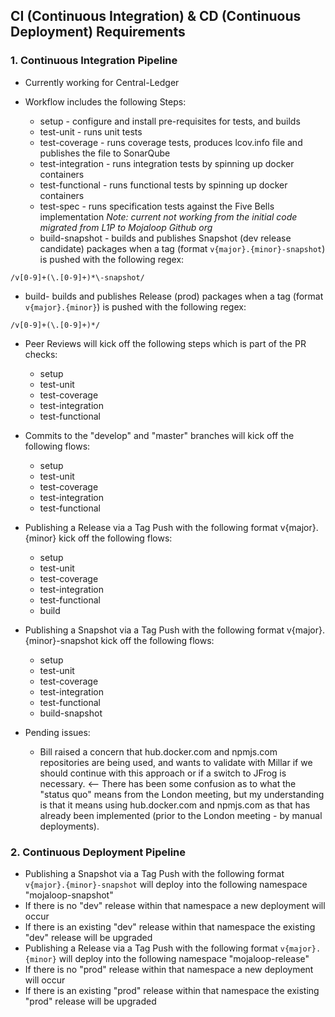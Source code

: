 ## CI (Continuous Integration) & CD (Continuous Deployment) Requirements

### 1. Continuous Integration Pipeline

- Currently working for Central-Ledger

- Workflow includes the following Steps: 
    - setup - configure and install pre-requisites for tests, and builds
    - test-unit - runs unit tests
    - test-coverage - runs coverage tests, produces lcov.info file and publishes the file to SonarQube
    - test-integration - runs integration tests by spinning up docker containers
    - test-functional - runs functional tests by spinning up docker containers
    - test-spec - runs specification tests against the Five Bells implementation *Note: current not working from the initial code migrated from L1P to Mojaloop Github org*
    - build-snapshot - builds and publishes Snapshot (dev release candidate) packages when a tag (format `v{major}.{minor}-snapshot`) is pushed with the following regex: 
        
``` REGEX
/v[0-9]+(\.[0-9]+)*\-snapshot/
```

- build- builds and publishes Release (prod) packages when a tag (format `v{major}.{minor}`) is pushed with the following regex: 


``` REGEX
/v[0-9]+(\.[0-9]+)*/
```
            

- Peer Reviews will kick off the following steps which is part of the PR checks:
    - setup
    - test-unit
    - test-coverage
    - test-integration
    - test-functional
- Commits to the "develop" and "master" branches will kick off the following flows:
    - setup
    - test-unit
    - test-coverage
    - test-integration
    - test-functional
- Publishing a Release via a Tag Push with the following format v{major}.{minor} kick off the following flows:
    - setup
    - test-unit
    - test-coverage
    - test-integration
    - test-functional
    - build
- Publishing a Snapshot via a Tag Push with the following format v{major}.{minor}-snapshot kick off the following flows:
    - setup
    - test-unit
    - test-coverage
    - test-integration
    - test-functional
    - build-snapshot

- Pending issues:
    - Bill raised a concern that hub.docker.com and npmjs.com repositories are being used, and wants to validate with Millar if we should continue with this approach or if a switch to JFrog is necessary. <-- There has been some confusion as to what the "status quo" means from the London meeting, but my understanding is that it means using hub.docker.com and npmjs.com as that has already been implemented (prior to the London meeting - by manual deployments).

### 2. Continuous Deployment Pipeline

- Publishing a Snapshot via a Tag Push with the following format `v{major}.{minor}-snapshot` will deploy into the following namespace "mojaloop-snapshot" 
- If there is no "dev" release within that namespace a new deployment will occur
- If there is an existing "dev" release within that namespace the existing "dev" release will be upgraded
- Publishing a Release via a Tag Push with the following format `v{major}.{minor}` will deploy into the following namespace "mojaloop-release" 
-   If there is no "prod" release within that namespace a new deployment will occur
- If there is an existing  "prod" release within that namespace the existing  "prod" release will be upgraded
